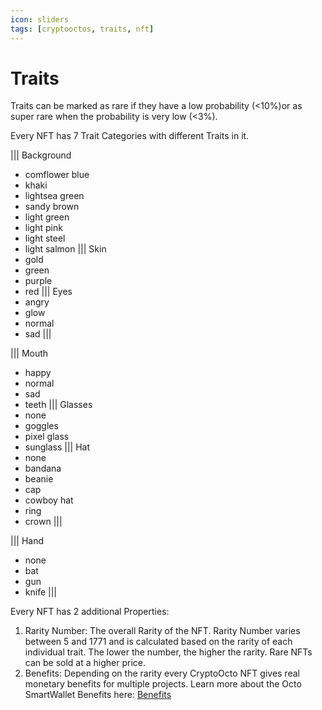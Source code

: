 ```yaml
---
icon: sliders
tags: [cryptooctos, traits, nft]
---
```

# Traits

Traits can be marked as rare if they have a low probability (\<10%)or as super rare when the probability is very low (\<3%).

Every NFT has 7 Trait Categories with different Traits in it.

||| Background
- comflower blue
- khaki
- lightsea green
- sandy brown
- light green
- light pink
- light steel
- light salmon
||| Skin
- gold
- green
- purple
- red
||| Eyes
- angry
- glow
- normal
- sad
|||

||| Mouth
- happy
- normal
- sad
- teeth
||| Glasses
- none
- goggles
- pixel glass
- sunglass
||| Hat
- none
- bandana
- beanie
- cap
- cowboy hat
- ring
- crown
|||

||| Hand
- none
- bat
- gun
- knife
|||

Every NFT has 2 additional Properties:
1. Rarity Number: The overall Rarity of the NFT. Rarity Number varies between 5 and 1771 and is calculated based on the rarity of each individual trait. The lower the number, the higher the rarity. Rare NFTs can be sold at a higher price.
2. Benefits: Depending on the rarity every CryptoOcto NFT gives real monetary benefits for multiple projects. Learn more about the Octo SmartWallet Benefits here: [Benefits](benefits.md)